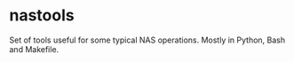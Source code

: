 # nastools

Set of tools useful for some typical NAS operations. Mostly in Python, Bash and Makefile.

